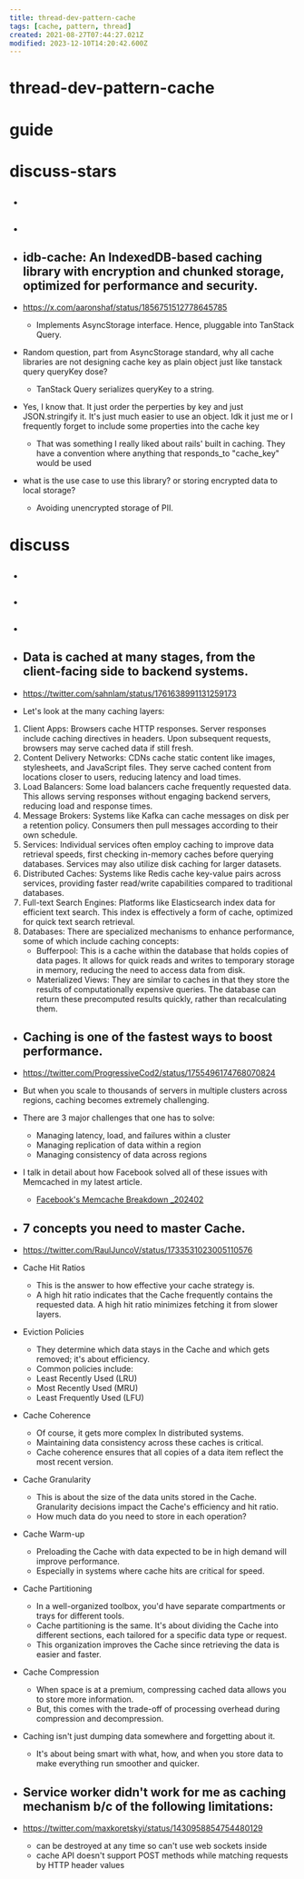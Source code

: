 ```yaml
---
title: thread-dev-pattern-cache
tags: [cache, pattern, thread]
created: 2021-08-27T07:44:27.021Z
modified: 2023-12-10T14:20:42.600Z
---
```


# thread-dev-pattern-cache

# guide

# discuss-stars
- ## 

- ## 

- ## idb-cache: An IndexedDB-based caching library with encryption and chunked storage, optimized for performance and security.
- https://x.com/aaronshaf/status/1856751512778645785
  - Implements AsyncStorage interface. Hence, pluggable into TanStack Query.

- Random question, part from AsyncStorage standard, why all cache libraries are not designing cache key as plain object just like tanstack query queryKey dose?
  - TanStack Query serializes queryKey to a string.
- Yes, I know that. It just order the perperties by key and just JSON.stringify it. It's just much easier to use an object. Idk it just me or I frequently forget to include some properties into the cache key
  - That was something I really liked about rails' built in caching. They have a convention where anything that responds_to "cache_key" would be used 

- what is the use case to use this library? or storing encrypted data to local storage?
  - Avoiding unencrypted storage of PII.
# discuss
- ## 

- ## 

- ## 

- ## Data is cached at many stages, from the client-facing side to backend systems. 
- https://twitter.com/sahnlam/status/1761638991131259173
- Let's look at the many caching layers:
1. Client Apps: Browsers cache HTTP responses. Server responses include caching directives in headers. Upon subsequent requests, browsers may serve cached data if still fresh.
2. Content Delivery Networks: CDNs cache static content like images, stylesheets, and JavaScript files. They serve cached content from locations closer to users, reducing latency and load times.
3. Load Balancers: Some load balancers cache frequently requested data. This allows serving responses without engaging backend servers, reducing load and response times.
4. Message Brokers: Systems like Kafka can cache messages on disk per a retention policy. Consumers then pull messages according to their own schedule.
5. Services: Individual services often employ caching to improve data retrieval speeds, first checking in-memory caches before querying databases. Services may also utilize disk caching for larger datasets.
6. Distributed Caches: Systems like Redis cache key-value pairs across services, providing faster read/write capabilities compared to traditional databases.
7. Full-text Search Engines: Platforms like Elasticsearch index data for efficient text search. This index is effectively a form of cache, optimized for quick text search retrieval.
8. Databases: There are specialized mechanisms to enhance performance, some of which include caching concepts:
   - Bufferpool: This is a cache within the database that holds copies of data pages. It allows for quick reads and writes to temporary storage in memory, reducing the need to access data from disk.
   - Materialized Views: They are similar to caches in that they store the results of computationally expensive queries. The database can return these precomputed results quickly, rather than recalculating them.

- ## Caching is one of the fastest ways to boost performance.
- https://twitter.com/ProgressiveCod2/status/1755496174768070824
- But when you scale to thousands of servers in multiple clusters across regions, caching becomes extremely challenging.
- There are 3 major challenges that one has to solve:
  - Managing latency, load, and failures within a cluster
  - Managing replication of data within a region
  - Managing consistency of data across regions
- I talk in detail about how Facebook solved all of these issues with Memcached in my latest article.
  - [Facebook's Memcache Breakdown _202402](https://newsletter.systemdesigncodex.com/p/facebook-memcache-breakdown)

- ## 7 concepts you need to master Cache.
- https://twitter.com/RaulJuncoV/status/1733531023005110576
- Cache Hit Ratios
  - This is the answer to how effective your cache strategy is. 
  - A high hit ratio indicates that the Cache frequently contains the requested data. A high hit ratio minimizes fetching it from slower layers.
- Eviction Policies
  - They determine which data stays in the Cache and which gets removed; it's about efficiency.
  - Common policies include:
  - Least Recently Used (LRU)
  - Most Recently Used (MRU)
  - Least Frequently Used (LFU)
- Cache Coherence
  - Of course, it gets more complex In distributed systems.
  - Maintaining data consistency across these caches is critical.
  - Cache coherence ensures that all copies of a data item reflect the most recent version.
- Cache Granularity
  - This is about the size of the data units stored in the Cache. Granularity decisions impact the Cache's efficiency and hit ratio. 
  - How much data do you need to store in each operation?
- Cache Warm-up
  - Preloading the Cache with data expected to be in high demand will improve performance.
  - Especially in systems where cache hits are critical for speed.
- Cache Partitioning
  - In a well-organized toolbox, you'd have separate compartments or trays for different tools.
  - Cache partitioning is the same. It's about dividing the Cache into different sections, each tailored for a specific data type or request.
  - This organization improves the Cache since retrieving the data is easier and faster.
- Cache Compression
  - When space is at a premium, compressing cached data allows you to store more information.
  - But, this comes with the trade-off of processing overhead during compression and decompression.
- Caching isn't just dumping data somewhere and forgetting about it.
  - It's about being smart with what, how, and when you store data to make everything run smoother and quicker.

- ## Service worker didn't work for me as caching mechanism b/c of the following limitations:
- https://twitter.com/maxkoretskyi/status/1430958854754480129
  - can be destroyed at any time so can't use web sockets inside
  - cache API doesn't support POST methods while matching requests by HTTP header values
